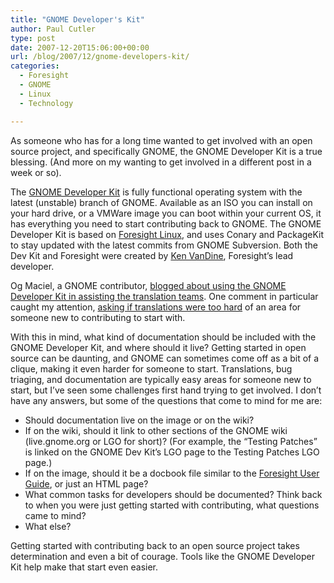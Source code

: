 ```yaml
---
title: "GNOME Developer's Kit"
author: Paul Cutler
type: post
date: 2007-12-20T15:06:00+00:00
url: /blog/2007/12/gnome-developers-kit/
categories:
  - Foresight
  - GNOME
  - Linux
  - Technology

---
```

As someone who has for a long time wanted to get involved with an open source project, and specifically GNOME, the GNOME Developer Kit is a true blessing. (And more on my wanting to get involved in a different post in a week or so).

The [GNOME Developer Kit][1] is fully functional operating system with the latest (unstable) branch of GNOME. Available as an ISO you can install on your hard drive, or a VMWare image you can boot within your current OS, it has everything you need to start contributing back to GNOME. The GNOME Developer Kit is based on [Foresight Linux][2], and uses Conary and PackageKit to stay updated with the latest commits from GNOME Subversion. Both the Dev Kit and Foresight were created by [Ken VanDine][3], Foresight&#8217;s lead developer.

Og Maciel, a GNOME contributor, [blogged about using the GNOME Developer Kit in assisting the translation teams][4]. One comment in particular caught my attention, [asking if translations were too hard][5] of an area for someone new to contributing to start with.

With this in mind, what kind of documentation should be included with the GNOME Developer Kit, and where should it live? Getting started in open source can be daunting, and GNOME can sometimes come off as a bit of a clique, making it even harder for someone to start. Translations, bug triaging, and documentation are typically easy areas for someone new to start, but I&#8217;ve seen some challenges first hand trying to get involved. I don&#8217;t have any answers, but some of the questions that come to mind for me are:

  * Should documentation live on the image or on the wiki?
  * If on the wiki, should it link to other sections of the GNOME wiki (live.gnome.org or LGO for short)? (For example, the &#8220;Testing Patches&#8221; is linked on the GNOME Dev Kit&#8217;s LGO page to the Testing Patches LGO page.)
  * If on the image, should it be a docbook file similar to the [Foresight User Guide][6], or just an HTML page?
  * What common tasks for developers should be documented? Think back to when you were just getting started with contributing, what questions came to mind?
  * What else?

Getting started with contributing back to an open source project takes determination and even a bit of courage. Tools like the GNOME Developer Kit help make that start even easier.

 [1]: http://live.gnome.org/GnomeDeveloperKit
 [2]: http://www.foresightlinux.org
 [3]: http://ken.vandine.org/?p=293
 [4]: http://www.ogmaciel.com/?p=429
 [5]: http://www.ogmaciel.com/?p=429#comment-74444
 [6]: http://wiki.foresightlinux.com/confluence/display/docs/Getting+Started+with+Foresight+Linux